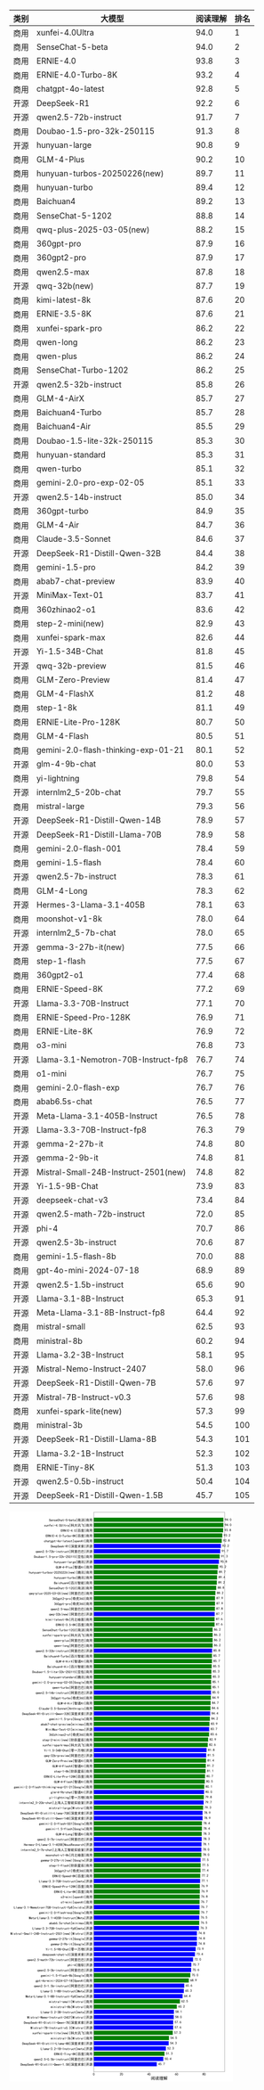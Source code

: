 
| 类别 | 大模型                         | 阅读理解 | 排名 |
|-----|------------------------------|---------|----|
|商用|xunfei-4.0Ultra|94.0|1|
|商用|SenseChat-5-beta|94.0|2|
|商用|ERNIE-4.0|93.8|3|
|商用|ERNIE-4.0-Turbo-8K|93.2|4|
|商用|chatgpt-4o-latest|92.8|5|
|开源|DeepSeek-R1|92.2|6|
|开源|qwen2.5-72b-instruct|91.7|7|
|商用|Doubao-1.5-pro-32k-250115|91.3|8|
|开源|hunyuan-large|90.8|9|
|商用|GLM-4-Plus|90.2|10|
|商用|hunyuan-turbos-20250226(new)|89.7|11|
|商用|hunyuan-turbo|89.4|12|
|商用|Baichuan4|89.2|13|
|商用|SenseChat-5-1202|88.8|14|
|商用|qwq-plus-2025-03-05(new)|88.2|15|
|商用|360gpt-pro|87.9|16|
|商用|360gpt2-pro|87.9|17|
|商用|qwen2.5-max|87.8|18|
|开源|qwq-32b(new)|87.7|19|
|商用|kimi-latest-8k|87.6|20|
|商用|ERNIE-3.5-8K|87.6|21|
|商用|xunfei-spark-pro|86.2|22|
|商用|qwen-long|86.2|23|
|商用|qwen-plus|86.2|24|
|商用|SenseChat-Turbo-1202|86.2|25|
|开源|qwen2.5-32b-instruct|85.8|26|
|商用|GLM-4-AirX|85.7|27|
|商用|Baichuan4-Turbo|85.7|28|
|商用|Baichuan4-Air|85.5|29|
|商用|Doubao-1.5-lite-32k-250115|85.3|30|
|商用|hunyuan-standard|85.3|31|
|商用|qwen-turbo|85.1|32|
|商用|gemini-2.0-pro-exp-02-05|85.1|33|
|开源|qwen2.5-14b-instruct|85.0|34|
|商用|360gpt-turbo|84.9|35|
|商用|GLM-4-Air|84.7|36|
|商用|Claude-3.5-Sonnet|84.6|37|
|开源|DeepSeek-R1-Distill-Qwen-32B|84.4|38|
|商用|gemini-1.5-pro|84.2|39|
|商用|abab7-chat-preview|83.9|40|
|开源|MiniMax-Text-01|83.7|41|
|商用|360zhinao2-o1|83.6|42|
|商用|step-2-mini(new)|82.9|43|
|商用|xunfei-spark-max|82.6|44|
|开源|Yi-1.5-34B-Chat|81.8|45|
|开源|qwq-32b-preview|81.5|46|
|商用|GLM-Zero-Preview|81.4|47|
|商用|GLM-4-FlashX|81.2|48|
|商用|step-1-8k|81.1|49|
|商用|ERNIE-Lite-Pro-128K|80.7|50|
|商用|GLM-4-Flash|80.5|51|
|商用|gemini-2.0-flash-thinking-exp-01-21|80.1|52|
|开源|glm-4-9b-chat|80.0|53|
|商用|yi-lightning|79.8|54|
|开源|internlm2_5-20b-chat|79.7|55|
|商用|mistral-large|79.3|56|
|开源|DeepSeek-R1-Distill-Qwen-14B|78.9|57|
|开源|DeepSeek-R1-Distill-Llama-70B|78.9|58|
|商用|gemini-2.0-flash-001|78.4|59|
|商用|gemini-1.5-flash|78.4|60|
|开源|qwen2.5-7b-instruct|78.3|61|
|商用|GLM-4-Long|78.3|62|
|开源|Hermes-3-Llama-3.1-405B|78.1|63|
|商用|moonshot-v1-8k|78.0|64|
|开源|internlm2_5-7b-chat|78.0|65|
|开源|gemma-3-27b-it(new)|77.5|66|
|商用|step-1-flash|77.5|67|
|商用|360gpt2-o1|77.4|68|
|商用|ERNIE-Speed-8K|77.2|69|
|开源|Llama-3.3-70B-Instruct|77.1|70|
|商用|ERNIE-Speed-Pro-128K|76.9|71|
|商用|ERNIE-Lite-8K|76.9|72|
|商用|o3-mini|76.8|73|
|开源|Llama-3.1-Nemotron-70B-Instruct-fp8|76.7|74|
|商用|o1-mini|76.7|75|
|商用|gemini-2.0-flash-exp|76.7|76|
|商用|abab6.5s-chat|76.5|77|
|开源|Meta-Llama-3.1-405B-Instruct|76.5|78|
|开源|Llama-3.3-70B-Instruct-fp8|76.3|79|
|开源|gemma-2-27b-it|74.8|80|
|开源|gemma-2-9b-it|74.8|81|
|开源|Mistral-Small-24B-Instruct-2501(new)|74.8|82|
|开源|Yi-1.5-9B-Chat|73.9|83|
|开源|deepseek-chat-v3|73.4|84|
|开源|qwen2.5-math-72b-instruct|72.0|85|
|开源|phi-4|70.7|86|
|开源|qwen2.5-3b-instruct|70.6|87|
|商用|gemini-1.5-flash-8b|70.0|88|
|商用|gpt-4o-mini-2024-07-18|68.9|89|
|开源|qwen2.5-1.5b-instruct|65.6|90|
|开源|Llama-3.1-8B-Instruct|65.3|91|
|开源|Meta-Llama-3.1-8B-Instruct-fp8|64.4|92|
|商用|mistral-small|62.5|93|
|商用|ministral-8b|60.2|94|
|开源|Llama-3.2-3B-Instruct|58.1|95|
|开源|Mistral-Nemo-Instruct-2407|58.0|96|
|开源|DeepSeek-R1-Distill-Qwen-7B|57.6|97|
|开源|Mistral-7B-Instruct-v0.3|57.6|98|
|商用|xunfei-spark-lite(new)|57.3|99|
|商用|ministral-3b|54.5|100|
|开源|DeepSeek-R1-Distill-Llama-8B|54.3|101|
|开源|Llama-3.2-1B-Instruct|52.3|102|
|商用|ERNIE-Tiny-8K|51.3|103|
|开源|qwen2.5-0.5b-instruct|50.4|104|
|开源|DeepSeek-R1-Distill-Qwen-1.5B|45.7|105|


![lin](../pic/阅读理解.png)
